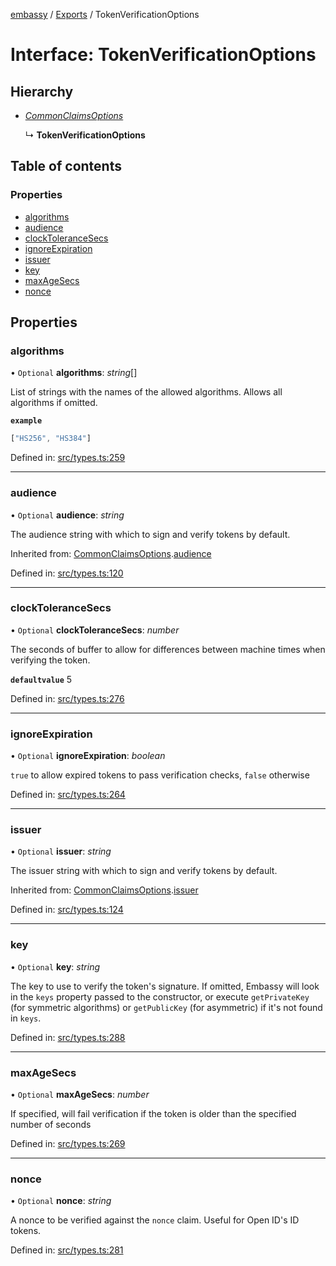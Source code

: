 [embassy](../README.md) / [Exports](../modules.md) / TokenVerificationOptions

# Interface: TokenVerificationOptions

## Hierarchy

* [*CommonClaimsOptions*](commonclaimsoptions.md)

  ↳ **TokenVerificationOptions**

## Table of contents

### Properties

- [algorithms](tokenverificationoptions.md#algorithms)
- [audience](tokenverificationoptions.md#audience)
- [clockToleranceSecs](tokenverificationoptions.md#clocktolerancesecs)
- [ignoreExpiration](tokenverificationoptions.md#ignoreexpiration)
- [issuer](tokenverificationoptions.md#issuer)
- [key](tokenverificationoptions.md#key)
- [maxAgeSecs](tokenverificationoptions.md#maxagesecs)
- [nonce](tokenverificationoptions.md#nonce)

## Properties

### algorithms

• `Optional` **algorithms**: *string*[]

List of strings with the names of the allowed algorithms. Allows all
algorithms if omitted.

**`example`** 
```typescript
["HS256", "HS384"]
```

Defined in: [src/types.ts:259](https://github.com/TomFrost/Embassy/blob/46b38ed/src/types.ts#L259)

___

### audience

• `Optional` **audience**: *string*

The audience string with which to sign and verify tokens by default.

Inherited from: [CommonClaimsOptions](commonclaimsoptions.md).[audience](commonclaimsoptions.md#audience)

Defined in: [src/types.ts:120](https://github.com/TomFrost/Embassy/blob/46b38ed/src/types.ts#L120)

___

### clockToleranceSecs

• `Optional` **clockToleranceSecs**: *number*

The seconds of buffer to allow for differences between machine times when
verifying the token.

**`defaultvalue`** 5

Defined in: [src/types.ts:276](https://github.com/TomFrost/Embassy/blob/46b38ed/src/types.ts#L276)

___

### ignoreExpiration

• `Optional` **ignoreExpiration**: *boolean*

`true` to allow expired tokens to pass verification checks, `false`
otherwise

Defined in: [src/types.ts:264](https://github.com/TomFrost/Embassy/blob/46b38ed/src/types.ts#L264)

___

### issuer

• `Optional` **issuer**: *string*

The issuer string with which to sign and verify tokens by default.

Inherited from: [CommonClaimsOptions](commonclaimsoptions.md).[issuer](commonclaimsoptions.md#issuer)

Defined in: [src/types.ts:124](https://github.com/TomFrost/Embassy/blob/46b38ed/src/types.ts#L124)

___

### key

• `Optional` **key**: *string*

The key to use to verify the token's signature. If omitted, Embassy will
look in the `keys` property passed to the constructor, or execute
`getPrivateKey` (for symmetric algorithms) or `getPublicKey`
(for asymmetric) if it's not found in `keys`.

Defined in: [src/types.ts:288](https://github.com/TomFrost/Embassy/blob/46b38ed/src/types.ts#L288)

___

### maxAgeSecs

• `Optional` **maxAgeSecs**: *number*

If specified, will fail verification if the token is older than the
specified number of seconds

Defined in: [src/types.ts:269](https://github.com/TomFrost/Embassy/blob/46b38ed/src/types.ts#L269)

___

### nonce

• `Optional` **nonce**: *string*

A nonce to be verified against the `nonce` claim. Useful for Open ID's ID
tokens.

Defined in: [src/types.ts:281](https://github.com/TomFrost/Embassy/blob/46b38ed/src/types.ts#L281)
